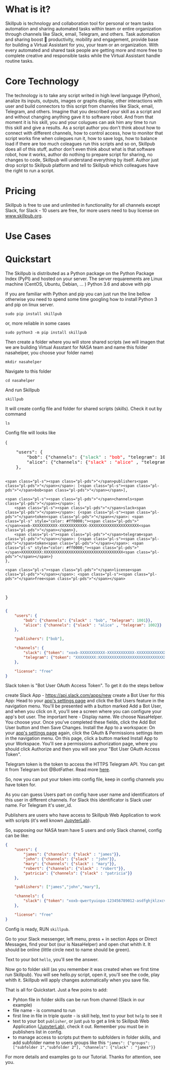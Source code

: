 # What is it?

Skillpub is technology and collaboration tool for personal or team tasks automation and sharing automated tasks within team or entire organization through channels like Slack, email, Telegram, and others. Task automation and sharing boost :rocket: productivity, mobility and engagement, provide base for building a Virtual Assistant for you, your team or an organization. With every automated and shared task people are getting more and more free to complete creative and responsible tasks while the Virtual Assistant handle routine tasks.    

#  Core Technology 

The technology is to take any script writed in high level language (Python), analize its inputs, outputs, images or graphs display, other interactions with user and build connectors to this script from channles like Slack, email, Telegram, and others. Imagine that you described your skill as a script and and without changing anything gave it to software robot. And from that moment it is his skill, you and your colugues can ask him any time to run this skill and give a results.
As a script author you don't think about how to connect with different channels, how to control access, how to monitor that script works fine when colegues run it, how to save logs, how to balance load if there are too much coleagues run this scripts and so on, Skillpub does all of this stuff, author don't even think about what is that software robot, how it works, author do nothing to prepare script for sharing, no changes to code, Skillpub will understand everything by itself. Author just drop script to Skillpub platform and tell to Skillpub which colleagues have the right to run a script.

# Pricing

Skillpub is free to use and unlimited in functionality for all channels except Slack, for Slack - 10 users are free, for more users need to buy license on www.skillpub.org.

# Use Cases


# Quickstart

The Skillpub is distributed as a Python package on the Python Package Index (PyPI) and hosted on your server. 
The server requarements are 
  Linux machine (CentOS, Ubuntu, Debian, ... )
  Python 3.6 and above with pip

If you are familiar with Python and pip you can just run the line bellow otherwise you need to spend some time googling how to install Python 3 and pip on linux server.
```
sudo pip install skillpub
```
or, more reliable in some cases
```
sudo python3 -m pip install skillpub
```
Then create a folder where you will store shared scripts (we will imagen that we are building Virtual Assstant for NASA team and name this folder nasahelper, you choose your folder name)
```
mkdir nasahelper
```
Navigate to this folder
```
cd nasahelper
```
And run Skillpub
```
skillpub
```
It will create config file and folder for shared scripts (skills).
Check it out by command
```
ls
```
Config file will looks like 

<p>{</p>
<pre>    <span class="pl-s"><span class="pl-pds">"</span>users<span class="pl-pds">"</span></span>: {
        <span class="pl-s"><span class="pl-pds">"</span>bob<span class="pl-pds">"</span></span>: {<span class="pl-s"><span class="pl-pds">"</span>channels<span class="pl-pds">"</span></span>: {<span class="pl-s" style="color: #339966;"><span class="pl-pds">"</span>slack<span class="pl-pds">"</span></span> : <span class="pl-s" style="color: #ff0000;"><span class="pl-pds">"</span>bob<span class="pl-pds">"</span></span>, <span class="pl-s"><span class="pl-pds">"</span>telegram<span class="pl-pds">"</span></span>: <span class="pl-c1">1001</span>}},
        <span class="pl-s"><span class="pl-pds">"</span>alice<span class="pl-pds">"</span></span>: {<span class="pl-s"><span class="pl-pds">"</span>channels<span class="pl-pds">"</span></span>: {<span class="pl-s" style="color: #ff0000;"><span class="pl-pds">"</span>slack<span class="pl-pds">"</span></span> : <span class="pl-s" style="color: #ff0000;"><span class="pl-pds">"</span>alice<span class="pl-pds">"</span></span> , <span class="pl-s"><span class="pl-pds">"</span>telegram<span class="pl-pds">"</span></span>: <span class="pl-c1">1002</span>}}
    },

    <span class="pl-s"><span class="pl-pds">"</span>publishers<span class="pl-pds">"</span></span>: [<span class="pl-s"><span class="pl-pds">"</span>bob<span class="pl-pds">"</span></span>],

    <span class="pl-s"><span class="pl-pds">"</span>channels<span class="pl-pds">"</span></span>: {
        <span class="pl-s"><span class="pl-pds">"</span>slack<span class="pl-pds">"</span></span>: {<span class="pl-s"><span class="pl-pds">"</span>token<span class="pl-pds">"</span></span>: <span class="pl-s" style="color: #ff0000;"><span class="pl-pds">"</span>xoxb-XXXXXXXXXXX-XXXXXXXXXXXX-XXXXXXXXXXXXXXXXXXXXXX<span class="pl-pds">"</span></span>},
        <span class="pl-s"><span class="pl-pds">"</span>telegram<span class="pl-pds">"</span></span>: {<span class="pl-s"><span class="pl-pds">"</span>token<span class="pl-pds">"</span></span>: <span class="pl-s" style="color: #ff0000;"><span class="pl-pds">"</span>XXXXXXXXX:XXXXXXXXXXXXXXXXXXXXXXXXXXXXXXXXXXX<span class="pl-pds">"</span></span>}
    },

    <span class="pl-s"><span class="pl-pds">"</span>license<span class="pl-pds">"</span></span>: <span class="pl-s"><span class="pl-pds">"</span>free<span class="pl-pds">"</span></span>
}</pre>

```json
{
    "users": {
        "bob": {"channels": {"slack" : "bob", "telegram": 1001}},
        "alice": {"channels": {"slack" : "alice" , "telegram": 1002}}
    },

    "publishers": ["bob"],

    "channels": {
        "slack": {"token": "xoxb-XXXXXXXXXXX-XXXXXXXXXXXX-XXXXXXXXXXXXXXXXXXXXXX"},
        "telegram": {"token": "XXXXXXXXX:XXXXXXXXXXXXXXXXXXXXXXXXXXXXXXXXXXX"}
    },

    "license": "free"
}
```
Slack token is "Bot User OAuth Access Token". To get it do the steps bellow

create Slack App - https://api.slack.com/apps/new 
create a Bot User for this App:
  Head to your [app's settings page](https://api.slack.com/apps) and click the Bot Users feature in the navigation menu.
  You'll be presented with a button marked Add a Bot User, and when you click on it, you'll see a screen where you can configure your app's bot user.
  The important here - Display name. We choose NasaHelper. You choose your.
  Once you've completed these fields, click the Add Bot User button and then Save Changes.
Install the App to a workspace:
  On your [app's settings page](https://api.slack.com/apps) again, click the OAuth & Permissions settings item in the navigation menu.
  On this page, click a button marked Install App to your Workspace.
  You'll see a permissions authorization page, where you should click Authorize and then you will see your "Bot User OAuth Access Token".

Telegram token is the token to access the HTTPS Telegram API. 
You can get it from Telegram bot @BotFather. Read more [here](https://core.telegram.org/bots).

So, now you can put your token into config file, keep in config channels you have token for.

As you can guess Users part on config have user name and identificators of this user in different channels.
For Slack this identificator is Slack user name. For Telegram it's user_id. 

Publishers are users who have access to Skillpub Web Application to work with scripts (it's well known [JupyterLab](https://jupyterlab.readthedocs.io)).

So, supposing our NASA team have 5 users and only Slack channel, config can be like:

```json
{
    "users": {
        "james": {"channels": {"slack" : "james"}},
        "john": {"channels": {"slack" : "john"}},
        "mary": {"channels": {"slack" : "mary"}},
        "robert": {"channels": {"slack" : "robert"}},
        "patricia": {"channels": {"slack" : "patricia"}}
    },

    "publishers": ["james","john","mary"],

    "channels": {
        "slack": {"token": "xoxb-qwertyuiopa-123456789012-asdfghjklzxcvbnm123456"}
    },

    "license": "free"
}
```
Config is ready, RUN ```skillpub```.

Go to your Slack messenger, left menu, press + in section Apps or Direct Messages, find your bot (our is NasaHelper) and open chat whith it. It should be online (little circle next to name should be green).

Text to your bot ```hello```, you'll see the answer.

Now go to folder skill (as you remember it was created when we first time run Skillpub).
You will see hello.py script, open it, you'll see the code, play whith it. Skillpub will apply changes automatically when you save file.

That is all for Quickstart. Just a few poins to add:
 - Pyhton file in folder skills can be run from channel (Slack in our example)
 - file name - is command to run
 - first line in file in triple quote - is skill help, text to your bot ```help``` to see it
 - text to your bot ```publisher```, or just ```pub``` to get a link to Skillpub Web Application ([JupyterLab](https://jupyterlab.readthedocs.io)), check it out. Remember you must be in publishers list in config.  
 - to manage access to scripts put them to subfolders in folder skills, and add subfolder name to users groups like this ```"james": {"groups":["subfolder 1","subfolder 2"], "channels": {"slack" : "james"}}```
 
For more details and examples go to our Tutorial. Thanks for attention, see you.
